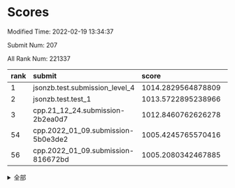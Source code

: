 # Scores

Modified Time: 2022-02-19 13:34:37

Submit Num: 207

All Rank Num: 221337

| rank |               submit               |       score        |       sigma        | pk_num |
| :--- | :--------------------------------- | :----------------- | :----------------- | :----- |
| 1    | jsonzb.test.submission_level_4     | 1014.2829564878809 | 0.8515822485653829 | 4275   |
| 2    | jsonzb.test.test_1                 | 1013.5722895238966 | 0.8381439235729217 | 4272   |
| 3    | cpp.21_12_24.submission-2b2ea0d7   | 1012.8460762626278 | 0.8110889393159354 | 4277   |
| 54   | cpp.2022_01_09.submission-5b0e3de2 | 1005.4245765570416 | 0.7177803652351253 | 4279   |
| 56   | cpp.2022_01_09.submission-816672bd | 1005.2080342467885 | 0.7157242500268406 | 4282   |


<details>
<summary>全部</summary>

| rank |                 submit                 |       score        |       sigma        | pk_num |
| :--- | :------------------------------------- | :----------------- | :----------------- | :----- |
| 1    | jsonzb.test.submission_level_4         | 1014.2829564878809 | 0.8515822485653829 | 4275   |
| 2    | jsonzb.test.test_1                     | 1013.5722895238966 | 0.8381439235729217 | 4272   |
| 3    | cpp.21_12_24.submission-2b2ea0d7       | 1012.8460762626278 | 0.8110889393159354 | 4277   |
| 4    | gobigger.level_3.submission_level_3_32 | 1011.7396403726781 | 0.768309340801982  | 4279   |
| 5    | gobigger.level_3.submission_level_3_2  | 1011.6524375499281 | 0.8061484934450316 | 4279   |
| 6    | gobigger.level_3.submission_level_3_48 | 1011.5619872025252 | 0.7767060486248885 | 4273   |
| 7    | gobigger.level_3.submission_level_3_4  | 1011.5315457045152 | 0.7759306407245299 | 4277   |
| 8    | gobigger.level_3.submission_level_3_0  | 1010.8973801473196 | 0.7600601129632124 | 4280   |
| 9    | gobigger.level_3.submission_level_3_7  | 1010.8843731307742 | 0.7715525604963979 | 4280   |
| 10   | gobigger.level_3.submission_level_3_35 | 1010.8027186879706 | 0.7693330728899372 | 4277   |
| 11   | gobigger.level_3.submission_level_3_19 | 1010.7887588806533 | 0.7612347087965917 | 4282   |
| 12   | gobigger.level_3.submission_level_3_27 | 1010.7082054681607 | 0.7837594892734026 | 4279   |
| 13   | gobigger.level_3.submission_level_3_45 | 1010.6194590719911 | 0.7743261269287015 | 4268   |
| 14   | gobigger.level_3.submission_level_3_1  | 1010.5732855241616 | 0.7691751431454524 | 4279   |
| 15   | gobigger.level_3.submission_level_3_36 | 1010.5569823644767 | 0.7394882399421687 | 4277   |
| 16   | gobigger.level_3.submission_level_3_25 | 1010.5554628810644 | 0.7667592348835489 | 4271   |
| 17   | gobigger.level_3.submission_level_3_47 | 1010.5500296351607 | 0.7641718891244731 | 4275   |
| 18   | gobigger.level_3.submission_level_3_34 | 1010.4533281024442 | 0.7525398768827611 | 4278   |
| 19   | gobigger.level_3.submission_level_3_33 | 1010.4207936370916 | 0.7677879019619519 | 4274   |
| 20   | gobigger.level_3.submission_level_3_44 | 1010.3477490338922 | 0.7685529386058457 | 4273   |
| 21   | gobigger.level_3.submission_level_3_14 | 1010.2089008439493 | 0.7594430105741565 | 4282   |
| 22   | gobigger.level_3.submission_level_3_17 | 1010.1814927082559 | 0.7500402892571297 | 4278   |
| 23   | gobigger.level_3.submission_level_3_12 | 1010.1392759254508 | 0.7499930209663302 | 4275   |
| 24   | gobigger.level_3.submission_level_3_22 | 1010.134358289313  | 0.7404748807035596 | 4283   |
| 25   | gobigger.level_3.submission_level_3_5  | 1010.1061446092692 | 0.7667567462538041 | 4278   |
| 26   | gobigger.level_3.submission_level_3_21 | 1009.9784855839279 | 0.7821159573154812 | 4275   |
| 27   | gobigger.level_3.submission_level_3_38 | 1009.9776335443909 | 0.7497537304009056 | 4277   |
| 28   | gobigger.level_3.submission_level_3_8  | 1009.9406266440325 | 0.7794804369660556 | 4278   |
| 29   | gobigger.level_3.submission_level_3_29 | 1009.9187330265457 | 0.7413624186842136 | 4278   |
| 30   | gobigger.level_3.submission_level_3_10 | 1009.9156429491126 | 0.7501476121933642 | 4273   |
| 31   | gobigger.level_3.submission_level_3_28 | 1009.9141458642811 | 0.7566494015769125 | 4281   |
| 32   | gobigger.level_3.submission_level_3_9  | 1009.8884771434508 | 0.7693150567357482 | 4274   |
| 33   | gobigger.level_3.submission_level_3_46 | 1009.8453735299792 | 0.7692341122022968 | 4274   |
| 34   | gobigger.level_3.submission_level_3_23 | 1009.835260588839  | 0.7302894077114899 | 4276   |
| 35   | gobigger.level_3.submission_level_3_15 | 1009.783381310686  | 0.7669625173288375 | 4276   |
| 36   | gobigger.level_3.submission_level_3_40 | 1009.7648316973768 | 0.7512465317662183 | 4272   |
| 37   | gobigger.level_3.submission_level_3_43 | 1009.743254292662  | 0.7694423790508026 | 4276   |
| 38   | gobigger.level_3.submission_level_3_37 | 1009.6656036649946 | 0.756522836719414  | 4277   |
| 39   | gobigger.level_3.submission_level_3_13 | 1009.6386920950714 | 0.7402298822870796 | 4275   |
| 40   | gobigger.level_3.submission_level_3_39 | 1009.560823169556  | 0.759898012156021  | 4281   |
| 41   | gobigger.level_3.submission_level_3_42 | 1009.5377788380345 | 0.7475569154867792 | 4278   |
| 42   | gobigger.level_3.submission_level_3_11 | 1009.4899047276945 | 0.7486640428479635 | 4274   |
| 43   | gobigger.level_3.submission_level_3_18 | 1009.4115929252927 | 0.759388665362472  | 4276   |
| 44   | gobigger.level_3.submission_level_3_49 | 1009.3964058185949 | 0.759096440873984  | 4275   |
| 45   | gobigger.level_3.submission_level_3_16 | 1009.3730064357701 | 0.7545335259965087 | 4274   |
| 46   | gobigger.level_3.submission_level_3_24 | 1009.3660033964035 | 0.7710608338980403 | 4278   |
| 47   | gobigger.level_3.submission_level_3_26 | 1009.285205358392  | 0.7595224673914689 | 4280   |
| 48   | gobigger.level_3.submission_level_3_41 | 1009.0300963675915 | 0.7828683408681294 | 4277   |
| 49   | gobigger.level_3.submission_level_3_31 | 1008.9389997519123 | 0.7629187287769996 | 4274   |
| 50   | gobigger.level_3.submission_level_3_6  | 1008.8995667207932 | 0.7526120898551579 | 4278   |
| 51   | gobigger.level_3.submission_level_3_30 | 1008.8337106989045 | 0.7530159789702106 | 4279   |
| 52   | gobigger.level_3.submission_level_3_20 | 1008.6562054978469 | 0.7341915847254855 | 4275   |
| 53   | gobigger.level_3.submission_level_3_3  | 1008.093341196368  | 0.7471483650583245 | 4275   |
| 54   | cpp.2022_01_09.submission-5b0e3de2     | 1005.4245765570416 | 0.7177803652351253 | 4279   |
| 55   | gobigger.level_1.submission_level_1_7  | 1005.2758384958221 | 0.7227975840339167 | 4279   |
| 56   | cpp.2022_01_09.submission-816672bd     | 1005.2080342467885 | 0.7157242500268406 | 4282   |
| 57   | gobigger.level_1.submission_level_1_38 | 1004.7149327345574 | 0.7162444843781637 | 4270   |
| 58   | gobigger.level_1.submission_level_1_34 | 1004.6417354847514 | 0.717642168139475  | 4279   |
| 59   | gobigger.level_1.submission_level_1_36 | 1004.5655107717505 | 0.7283248160612753 | 4273   |
| 60   | gobigger.level_1.submission_level_1_23 | 1004.4548797750126 | 0.7184345280348075 | 4279   |
| 61   | gobigger.level_1.submission_level_1_0  | 1004.4091982528424 | 0.7241050523885207 | 4276   |
| 62   | gobigger.level_1.submission_level_1_37 | 1004.2143418269573 | 0.7137751755327831 | 4273   |
| 63   | gobigger.level_1.submission_level_1_24 | 1004.0871096001831 | 0.7188031415830959 | 4275   |
| 64   | gobigger.level_1.submission_level_1_21 | 1004.028857545699  | 0.7187048133822328 | 4277   |
| 65   | gobigger.level_1.submission_level_1_30 | 1004.0236022039413 | 0.7098463756196037 | 4278   |
| 66   | gobigger.level_1.submission_level_1_15 | 1003.9050835705448 | 0.7089634063975918 | 4278   |
| 67   | gobigger.level_1.submission_level_1_33 | 1003.8399787441742 | 0.7091170290987493 | 4277   |
| 68   | gobigger.level_1.submission_level_1_43 | 1003.744440783527  | 0.7148459877348708 | 4270   |
| 69   | gobigger.level_1.submission_level_1_17 | 1003.6948693802409 | 0.712368984516691  | 4280   |
| 70   | gobigger.level_1.submission_level_1_25 | 1003.6877158911884 | 0.7165699399981011 | 4276   |
| 71   | gobigger.level_1.submission_level_1_18 | 1003.6329088877559 | 0.7012445793835782 | 4278   |
| 72   | gobigger.level_1.submission_level_1_13 | 1003.6032815109113 | 0.7203019699307381 | 4279   |
| 73   | gobigger.level_1.submission_level_1_47 | 1003.5741417429317 | 0.7164114438941395 | 4278   |
| 74   | gobigger.level_1.submission_level_1_8  | 1003.5655842124974 | 0.7000682760333247 | 4279   |
| 75   | gobigger.level_1.submission_level_1_9  | 1003.5055972744819 | 0.7323699856195941 | 4272   |
| 76   | gobigger.level_1.submission_level_1_40 | 1003.4775742969088 | 0.7287031227353581 | 4278   |
| 77   | gobigger.level_1.submission_level_1_28 | 1003.4580970759986 | 0.7146472851464818 | 4282   |
| 78   | gobigger.level_1.submission_level_1_45 | 1003.4466309118037 | 0.7171604138017107 | 4274   |
| 79   | gobigger.level_1.submission_level_1_22 | 1003.4075934812521 | 0.727862442458388  | 4279   |
| 80   | gobigger.level_1.submission_level_1_44 | 1003.3938618198032 | 0.7225832611869689 | 4282   |
| 81   | gobigger.level_1.submission_level_1_42 | 1003.3681355055678 | 0.7172407013779657 | 4279   |
| 82   | gobigger.level_1.submission_level_1_49 | 1003.308486675778  | 0.7129879127690678 | 4275   |
| 83   | gobigger.level_1.submission_level_1_29 | 1003.2994290343405 | 0.7202986388223038 | 4279   |
| 84   | gobigger.level_1.submission_level_1_35 | 1003.2993159996778 | 0.7043901798745318 | 4276   |
| 85   | gobigger.level_1.submission_level_1_20 | 1003.1621031794211 | 0.7076831663137739 | 4279   |
| 86   | gobigger.level_1.submission_level_1_46 | 1003.1447620772311 | 0.709143578452584  | 4272   |
| 87   | gobigger.level_1.submission_level_1_3  | 1003.1046721179696 | 0.7219645301382223 | 4280   |
| 88   | gobigger.level_1.submission_level_1_31 | 1003.0251302425963 | 0.7197573589788048 | 4279   |
| 89   | gobigger.level_1.submission_level_1_6  | 1003.0153227744883 | 0.7170655504979269 | 4279   |
| 90   | gobigger.level_1.submission_level_1_5  | 1002.990625080185  | 0.7249782079457536 | 4277   |
| 91   | gobigger.level_1.submission_level_1_26 | 1002.9373409663198 | 0.7158078180522139 | 4276   |
| 92   | gobigger.level_1.submission_level_1_12 | 1002.9106280459024 | 0.721493436086573  | 4281   |
| 93   | gobigger.level_1.submission_level_1_11 | 1002.8328286221639 | 0.7261724422682664 | 4281   |
| 94   | gobigger.level_1.submission_level_1_1  | 1002.816542421683  | 0.7120126522988288 | 4270   |
| 95   | gobigger.level_1.submission_level_1_16 | 1002.7972377838327 | 0.7171961899725235 | 4275   |
| 96   | gobigger.level_1.submission_level_1_10 | 1002.7115559921407 | 0.7093909108456445 | 4274   |
| 97   | gobigger.level_1.submission_level_1_48 | 1002.6218400987234 | 0.7171698669590969 | 4274   |
| 98   | gobigger.level_1.submission_level_1_32 | 1002.4006737898839 | 0.7102472429161015 | 4278   |
| 99   | gobigger.level_1.submission_level_1_41 | 1002.3507237762224 | 0.7118985154368862 | 4273   |
| 100  | gobigger.level_1.submission_level_1_14 | 1002.3454748327786 | 0.7203283797174905 | 4275   |
| 101  | gobigger.level_1.submission_level_1_39 | 1002.340131311963  | 0.7160111170417317 | 4275   |
| 102  | gobigger.level_1.submission_level_1_2  | 1002.2901333142536 | 0.7095697404517929 | 4276   |
| 103  | gobigger.level_1.submission_level_1_27 | 1001.7968526007004 | 0.7186657855163341 | 4277   |
| 104  | gobigger.level_1.submission_level_1_19 | 1001.6840976882619 | 0.7157080243363164 | 4274   |
| 105  | gobigger.level_1.submission_level_1_4  | 1001.1218630537337 | 0.7084071225037718 | 4271   |
| 106  | gobigger.random.submission_random_17   | 998.0159630474599  | 0.7056527913983968 | 4275   |
| 107  | gobigger.random.submission_random_37   | 997.4827320982939  | 0.7130513927452028 | 4275   |
| 108  | gobigger.random.submission_random_28   | 996.9947294203072  | 0.7210894750112787 | 4281   |
| 109  | gobigger.random.submission_random_7    | 996.9040425134863  | 0.7052616282682515 | 4274   |
| 110  | gobigger.random.submission_random_14   | 996.8735480427157  | 0.6953451643790747 | 4277   |
| 111  | gobigger.random.submission_random_44   | 996.8710147857889  | 0.7159710973186505 | 4282   |
| 112  | gobigger.random.submission_random_21   | 996.82028663528    | 0.695791985175346  | 4278   |
| 113  | gobigger.random.submission_random_41   | 996.785002963086   | 0.7145829900009062 | 4275   |
| 114  | gobigger.random.submission_random_38   | 996.6387262130797  | 0.7022341884427655 | 4276   |
| 115  | gobigger.random.submission_random_48   | 996.6284880613649  | 0.7053716068945326 | 4280   |
| 116  | gobigger.random.submission_random_16   | 996.5107373355696  | 0.7058776905638925 | 4277   |
| 117  | gobigger.random.submission_random_6    | 996.5081223110905  | 0.719410699525712  | 4278   |
| 118  | gobigger.random.submission_random_2    | 996.3451402676128  | 0.7134898449713636 | 4272   |
| 119  | gobigger.random.submission_random_49   | 996.3062791877219  | 0.7046277931009031 | 4279   |
| 120  | gobigger.random.submission_random_47   | 996.2925482756973  | 0.7025494593515422 | 4274   |
| 121  | gobigger.random.submission_random_13   | 996.2191263287871  | 0.7232533954103801 | 4280   |
| 122  | gobigger.random.submission_random_42   | 996.1640968236018  | 0.7105597236822029 | 4277   |
| 123  | gobigger.random.submission_random_36   | 996.1116449990371  | 0.7138016795027288 | 4272   |
| 124  | gobigger.random.submission_random_45   | 996.098169394223   | 0.7074632051189542 | 4277   |
| 125  | gobigger.random.submission_random_40   | 996.083729524336   | 0.6977675972325722 | 4277   |
| 126  | gobigger.random.submission_random_4    | 996.0350060980235  | 0.7161292505230304 | 4278   |
| 127  | gobigger.random.submission_random_33   | 995.9600570444912  | 0.7284980521017129 | 4278   |
| 128  | gobigger.random.submission_random_46   | 995.9455091501363  | 0.7113768236384715 | 4276   |
| 129  | gobigger.random.submission_random_34   | 995.918138787082   | 0.7195526931281758 | 4279   |
| 130  | gobigger.random.submission_random_3    | 995.9043637059211  | 0.7157018831097789 | 4276   |
| 131  | gobigger.random.submission_random_30   | 995.8220627057412  | 0.7216086881140151 | 4278   |
| 132  | gobigger.random.submission_random_10   | 995.8201865416114  | 0.7161703645603307 | 4274   |
| 133  | gobigger.random.submission_random_25   | 995.8030273990283  | 0.7186725849346138 | 4280   |
| 134  | gobigger.random.submission_random_9    | 995.7885649730316  | 0.7312994161849511 | 4280   |
| 135  | gobigger.random.submission_random_22   | 995.7407895174965  | 0.7044865860113467 | 4276   |
| 136  | gobigger.random.submission_random_18   | 995.6206707979146  | 0.7146860213590387 | 4276   |
| 137  | gobigger.random.submission_random_12   | 995.6066922319975  | 0.7136926021237932 | 4277   |
| 138  | gobigger.random.submission_random_35   | 995.571736699676   | 0.7024856876269634 | 4284   |
| 139  | gobigger.random.submission_random_5    | 995.5393014930726  | 0.7138755963208372 | 4277   |
| 140  | gobigger.random.submission_random_19   | 995.4388571624228  | 0.7165014877538556 | 4279   |
| 141  | gobigger.random.submission_random_11   | 995.4083854585014  | 0.7312655062652519 | 4274   |
| 142  | gobigger.random.submission_random_1    | 995.3875623189323  | 0.7192231940413117 | 4279   |
| 143  | gobigger.random.submission_random_23   | 995.3862467123702  | 0.7038833843742414 | 4270   |
| 144  | gobigger.random.submission_random_24   | 995.332015142095   | 0.7147148390578371 | 4279   |
| 145  | gobigger.random.submission_random_20   | 995.3293113193429  | 0.7376644859589169 | 4282   |
| 146  | gobigger.random.submission_random_39   | 995.1011035990501  | 0.7141054312165699 | 4278   |
| 147  | gobigger.random.submission_random_27   | 995.0629168786428  | 0.7090782818063578 | 4280   |
| 148  | gobigger.random.submission_random_15   | 994.9983192944081  | 0.7178966296813908 | 4277   |
| 149  | gobigger.random.submission_random_31   | 994.914276845539   | 0.7226350016838451 | 4280   |
| 150  | gobigger.random.submission_random_32   | 994.8799202424977  | 0.7136438051612913 | 4277   |
| 151  | gobigger.random.submission_random_26   | 994.8611747159149  | 0.7208218839093475 | 4275   |
| 152  | gobigger.random.submission_random_8    | 994.7623533954235  | 0.7264182955730152 | 4275   |
| 153  | gobigger.random.submission_random_43   | 994.4692194560232  | 0.7054573063872394 | 4278   |
| 154  | gobigger.level_2.submission_level_2_17 | 994.425734768585   | 0.7237357091736326 | 4277   |
| 155  | gobigger.random.submission_random_29   | 994.3195569525692  | 0.7141159494210907 | 4279   |
| 156  | gobigger.random.submission_random_0    | 994.1211074022634  | 0.715770591929597  | 4275   |
| 157  | gobigger.level_2.submission_level_2_24 | 994.0699636646794  | 0.742069968006498  | 4275   |
| 158  | gobigger.level_2.submission_level_2_30 | 993.83808982206    | 0.7306447235598067 | 4273   |
| 159  | gobigger.level_2.submission_level_2_11 | 993.7746462355391  | 0.7191158764151223 | 4281   |
| 160  | gobigger.level_2.submission_level_2_39 | 993.6397842999901  | 0.7354222648244552 | 4281   |
| 161  | gobigger.level_2.submission_level_2_10 | 993.2902652528009  | 0.7453546141945461 | 4281   |
| 162  | gobigger.level_2.submission_level_2_37 | 993.1316037509583  | 0.7394660094082707 | 4274   |
| 163  | gobigger.level_2.submission_level_2_38 | 993.0698019277718  | 0.7287764511567278 | 4278   |
| 164  | gobigger.level_2.submission_level_2_41 | 993.0273262962102  | 0.7443071309530603 | 4278   |
| 165  | gobigger.level_2.submission_level_2_6  | 992.9719336659603  | 0.719696104369068  | 4275   |
| 166  | gobigger.level_2.submission_level_2_49 | 992.9486472534918  | 0.7462988614253937 | 4275   |
| 167  | gobigger.level_2.submission_level_2_27 | 992.7282364370939  | 0.7292473565228492 | 4279   |
| 168  | gobigger.level_2.submission_level_2_29 | 992.7174897389951  | 0.7386810614684097 | 4282   |
| 169  | gobigger.level_2.submission_level_2_34 | 992.6815637319058  | 0.7523475059677762 | 4283   |
| 170  | gobigger.level_2.submission_level_2_13 | 992.5311851597731  | 0.7382384563018366 | 4277   |
| 171  | gobigger.level_2.submission_level_2_31 | 992.2419086124572  | 0.7310181762906658 | 4279   |
| 172  | gobigger.level_2.submission_level_2_33 | 992.2296697478536  | 0.7489864328181262 | 4278   |
| 173  | gobigger.level_2.submission_level_2_20 | 992.1856431274533  | 0.7520378980704544 | 4277   |
| 174  | gobigger.level_2.submission_level_2_4  | 992.159140216147   | 0.7392508294394984 | 4279   |
| 175  | gobigger.level_2.submission_level_2_23 | 992.1226655224543  | 0.7337284014243494 | 4282   |
| 176  | gobigger.level_2.submission_level_2_26 | 992.1195243090958  | 0.7416261009987016 | 4280   |
| 177  | gobigger.level_2.submission_level_2_2  | 992.0973317230536  | 0.7359966873963449 | 4279   |
| 178  | gobigger.level_2.submission_level_2_1  | 992.0917342854312  | 0.7439917574452409 | 4276   |
| 179  | gobigger.level_2.submission_level_2_21 | 992.0828543550091  | 0.7213467149337582 | 4279   |
| 180  | gobigger.level_2.submission_level_2_46 | 991.8908695326995  | 0.741672930327384  | 4279   |
| 181  | gobigger.level_2.submission_level_2_8  | 991.8229754571975  | 0.763784669086219  | 4272   |
| 182  | gobigger.level_2.submission_level_2_15 | 991.7938052355336  | 0.7675057762247206 | 4280   |
| 183  | gobigger.level_2.submission_level_2_45 | 991.7680773534636  | 0.755150751330092  | 4279   |
| 184  | gobigger.level_2.submission_level_2_32 | 991.7310297553637  | 0.7503172823181631 | 4276   |
| 185  | gobigger.level_2.submission_level_2_16 | 991.5617369733808  | 0.7460078204575896 | 4280   |
| 186  | gobigger.level_2.submission_level_2_36 | 991.5485354354597  | 0.73979444940193   | 4276   |
| 187  | gobigger.level_2.submission_level_2_19 | 991.5365858776262  | 0.7439587318470235 | 4274   |
| 188  | gobigger.level_2.submission_level_2_40 | 991.5121734853788  | 0.736957420152409  | 4279   |
| 189  | gobigger.level_2.submission_level_2_47 | 991.4773160109437  | 0.7478782303847725 | 4279   |
| 190  | gobigger.level_2.submission_level_2_0  | 991.4729087736799  | 0.7405991306501287 | 4276   |
| 191  | gobigger.level_2.submission_level_2_7  | 991.4363019709435  | 0.7539350429144077 | 4273   |
| 192  | gobigger.level_2.submission_level_2_28 | 991.2737139039303  | 0.7508386830217253 | 4282   |
| 193  | gobigger.level_2.submission_level_2_9  | 991.2196076340892  | 0.7673404639497243 | 4277   |
| 194  | gobigger.level_2.submission_level_2_44 | 991.1942305954763  | 0.7352092800099604 | 4274   |
| 195  | gobigger.level_2.submission_level_2_3  | 991.1141484186145  | 0.7555701928889631 | 4281   |
| 196  | gobigger.level_2.submission_level_2_42 | 990.9648625239224  | 0.7444830778764918 | 4275   |
| 197  | gobigger.level_2.submission_level_2_22 | 990.9302088927448  | 0.775337717990529  | 4279   |
| 198  | gobigger.level_2.submission_level_2_43 | 990.8904369037706  | 0.7653471130574014 | 4273   |
| 199  | gobigger.level_2.submission_level_2_12 | 990.8516076611228  | 0.7654014039369065 | 4284   |
| 200  | gobigger.level_2.submission_level_2_48 | 990.724005241692   | 0.7571712625212722 | 4272   |
| 201  | gobigger.level_2.submission_level_2_14 | 990.636923873811   | 0.737614283752251  | 4280   |
| 202  | gobigger.level_2.submission_level_2_25 | 990.5841859299652  | 0.7521657886172433 | 4277   |
| 203  | gobigger.level_2.submission_level_2_35 | 990.5313943346277  | 0.7854330870270486 | 4278   |
| 204  | gobigger.level_2.submission_level_2_18 | 990.2539524939854  | 0.7542856365380594 | 4282   |
| 205  | gobigger.level_2.submission_level_2_5  | 989.9632607251793  | 0.7553014640299966 | 4278   |
| 206  | gobigger.none.submission_none_1        | 979.1808465629645  | 1.214864345725975  | 4274   |
| 207  | gobigger.none.submission_none_0        | 977.39901549908    | 1.3345558863542275 | 4278   |

</details>
